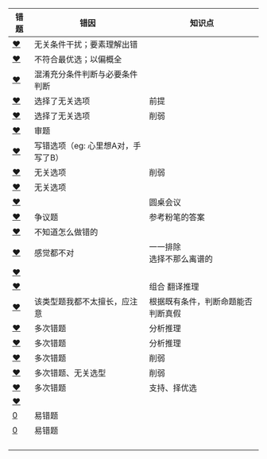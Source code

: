 







| 错题                                                         | 错因                               | 知识点                             |
| ------------------------------------------------------------ | ---------------------------------- | ---------------------------------- |
| [❤](http://v.huatu.com/tiku/searchquestion?keyword=某大型律师事务所&isRecommend=0&isHistory=0) | 无关条件干扰；要素理解出错         |                                    |
| [❤](http://v.huatu.com/tiku/searchquestion?keyword=在智利环境恶劣的北部&isRecommend=0&isHistory=0) | 不符合最优选；以偏概全             |                                    |
| [❤](http://v.huatu.com/tiku/searchquestion?keyword=老王在A市有两套住房&isRecommend=0&isHistory=0) | 混淆充分条件判断与必要条件判断     |                                    |
| [❤](http://v.huatu.com/tiku/searchquestion?keyword=全球经济正缓慢复苏&isRecommend=0&isHistory=0) | 选择了无关选项                     | 前提                               |
| [❤](http://v.huatu.com/tiku/searchquestion?keyword=有经济学者不赞成政府&isRecommend=0&isHistory=0) | 选择了无关选项                     | 削弱                               |
| [❤](http://v.huatu.com/tiku/searchquestion?keyword=老王对老李说&isRecommend=0&isHistory=0) | 审题                               |                                    |
| [❤](http://v.huatu.com/tiku/searchquestion?keyword=万夫一力，天下无敌&isRecommend=0&isHistory=0) | 写错选项（eg: 心里想A对，手写了B） |                                    |
| [❤](http://v.huatu.com/tiku/searchquestion?keyword=一个动物保护组织正在设法改变人们对乌鸦的偏见&isRecommend=0&isHistory=0) | 无关选项                           | 削弱                               |
| [❤](http://v.huatu.com/tiku/searchquestion?keyword=听莫扎特作品后智商表现出的短暂提高没有持续到实验结束&isRecommend=0&isHistory=0) | 无关选项                           |                                    |
| [❤](http://v.huatu.com/tiku/searchquestion?keyword=环保局的局长和副局长&isRecommend=0&isHistory=0) |                                    | 圆桌会议                           |
| [❤](http://v.huatu.com/tiku/searchquestion?keyword=白垩纪末期的岩层大部分是熔岩冷却形成的火成岩&isRecommend=0&isHistory=0) | 争议题                             | 参考粉笔的答案                     |
| [❤](http://v.huatu.com/tiku/searchquestion?keyword=氧自由基有增强白细胞对细菌的吞噬和抑制细菌增殖的功能&isRecommend=0&isHistory=0) | 不知道怎么做错的                   |                                    |
| [❤](http://v.huatu.com/tiku/searchquestion?keyword=免疫系统先天缺陷病人，即使正常饮食患病概率也很高&isRecommend=0&isHistory=0) | 感觉都不对                         | 一一排除<br />选择不那么离谱的     |
| [❤](http://v.huatu.com/tiku/searchquestion?keyword=有些博士不是女性&isRecommend=0&isHistory=0) |                                    |                                    |
| [❤](http://v.huatu.com/tiku/searchquestion?keyword=如果三人都不徒步&isRecommend=0&isHistory=0) |                                    | 组合 翻译推理                      |
| [❤](http://v.huatu.com/tiku/searchquestion?keyword=品学兼优的学生不都读研究生&isRecommend=0&isHistory=0) | 该类型题我都不太擅长，应注意       | 根据既有条件，判断命题能否判断真假 |
| [❤](http://v.huatu.com/tiku/searchquestion?keyword=进行了摘草莓趣味比赛&isRecommend=0&isHistory=0) | 多次错题                           | 分析推理                           |
| [❤](http://v.huatu.com/tiku/searchquestion?keyword=乙和丁中只有一人会插花&isRecommend=0&isHistory=0) | 多次错题                           | 分析推理                           |
| [❤](http://v.huatu.com/tiku/searchquestion?keyword=创造力和精神疾病是密不可分的&isRecommend=0&isHistory=0) | 多次错题                           | 削弱                               |
| [❤](http://v.huatu.com/tiku/searchquestion?keyword=寿命长、体型庞大的象罹患癌症的概率很低&isRecommend=0&isHistory=0) | 多次错题、无关选型                 | 削弱                               |
| [❤](http://v.huatu.com/tiku/searchquestion?keyword=窄头双髻鲨鱼的血液中含有大量非自身合成的某种营养物质&isRecommend=0&isHistory=0) | 多次错题                           | 支持、择优选                       |
| [❤](http://v.huatu.com/tiku/searchquestion?keyword=甘肃是世界最早产生彩陶的区域之一&isRecommend=0&isHistory=0) |                                    |                                    |
| [0](http://v.huatu.com/tiku/searchquestion?keyword=如果甲炒股&isRecommend=0&isHistory=0) | 易错题                             |                                    |
| [0](http://v.huatu.com/tiku/searchquestion?keyword=新能源汽车的性能与普通汽车无异&isRecommend=0&isHistory=0) | 易错题                             |                                    |
|                                                              |                                    |                                    |
|                                                              |                                    |                                    |
|                                                              |                                    |                                    |
|                                                              |                                    |                                    |


